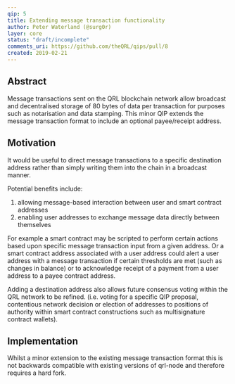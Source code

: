 ```yaml
---
qip: 5
title: Extending message transaction functionality 
author: Peter Waterland (@surg0r)
layer: core
status: "draft/incomplete"
comments_uri: https://github.com/theQRL/qips/pull/8
created: 2019-02-21
---
```



## Abstract

Message transactions sent on the QRL blockchain network allow broadcast and decentralised storage of 80 bytes of data per transaction for purposes such as notarisation and data stamping. This minor QIP extends the message transaction format to include an optional payee/receipt address.

## Motivation

It would be useful to direct message transactions to a specific destination address rather than simply writing them into the chain in a broadcast manner.

Potential benefits include: 
1) allowing message-based interaction between user and smart contract addresses 
2) enabling user addresses to exchange message data directly between themselves

For example a smart contract may be scripted to perform certain actions based upon specific message transaction input from a given address. Or a smart contract address associated with a user address could alert a user address with a message transaction if certain thresholds are met (such as changes in balance) or to acknowledge receipt of a payment from a user address to a payee contract address.  

Adding a destination address also allows future consensus voting within the QRL network to be refined. (i.e. voting for a specific QIP proposal, contentious network decision or election of addresses to positions of authority within smart contract constructions such as multisignature contract wallets).

## Implementation

Whilst a minor extension to the existing message transaction format this is not backwards compatible with existing versions of qrl-node and therefore requires a hard fork.
